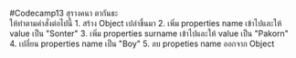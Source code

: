 #Codecamp13
สุรางคนา ตากันธะ <br>
ให้ทำตามคำสั่งต่อไปนี้
    1. สร้าง Object เปล่าขึ้นมา
    2. เพิ่ม properties name เข้าไปและให้ value เป็น "Sonter"
    3. เพิ่ม properties surname เข้าไปและให้ value เป็น "Pakorn"
    4. เปลี่ยน properties name เป็น "Boy"
    5. ลบ propeties name ออกจาก Object

